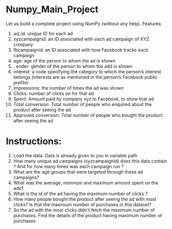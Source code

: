 # Numpy_Main_Project
Let us build a complete project using NumPy (without any help).
Features:
1. ad_id: unique ID for each ad
2. xyzcampaignid: an ID associated with each ad campaign of XYZ company
3. fbcampaignid: an ID associated with how Facebook tracks each campaign
4. age: age of the person to whom the ad is shown
5. . ender: gender of the person to whom the add is shown
6. interest: a code specifying the category to which the person’s interest belongs (interests are as mentioned in the person’s Facebook public profile)
7. Impressions: the number of times the ad was shown
8. Clicks: number of clicks on for that ad
9. Spent: Amount paid by company xyz to Facebook, to show that ad
10. Total conversion: Total number of people who enquired about the product after seeing the ad
11. Approved conversion: Total number of people who bought the product after seeing the ad
# Instructions:
1. Load the data. Data is already given to you in variable path
2. How many unique ad campaigns (xyzcampaignid) does this data contain ? And for how many times was each campaign run ?
3. What are the age groups that were targeted through these ad campaigns?
4. What was the average, minimum and maximum amount spent on the ads?
5. What is the id of the ad having the maximum number of clicks ?
6. How many people bought the product after seeing the ad with most clicks? Is that the maximum number of purchases in this dataset?
7. So the ad with the most clicks didn’t fetch the maximum number of purchases. Find the details of the product having maximum number of purchases
